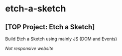 # etch-a-sketch
<h2>[TOP Project: Etch a Sketch]</h2>

<p>Build Etch a Sketch using mainly JS (DOM and Events)</p>
<em>Not responsive website</em>